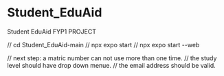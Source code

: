 # Student_EduAid
 Student EduAid FYP1 PROJECT

// cd Student_EduAid-main
// npx expo start
// npx expo start --web  

// next step: a matric number can not use more than one time. 
// the study level should have drop down menue. 
// the email address should be valid. 